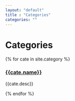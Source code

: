 ```yaml
---
layout: "default"
title : "Categories"
categories: ""
---
```


<div class="row">
	<div class="col-sm-12"><h1>Categories</h1></div>
</div>

<div class="row">
  	<div class="col-sm-12">
    {% for cate in site.category %}
    <h3><a href="{{site.baseurl}}/posts/{{cate.code}}">{{cate.name}}</a></h3>
    <p>{{cate.desc}}</p>
    {% endfor %}
    </div>
</div>

